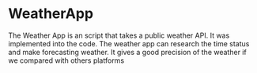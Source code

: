 # WeatherApp
The Weather App is an script that takes a public weather API. It was implemented into the code. The weather app can research the time status and make forecasting weather. It gives a good precision of the weather if we compared with others platforms 
